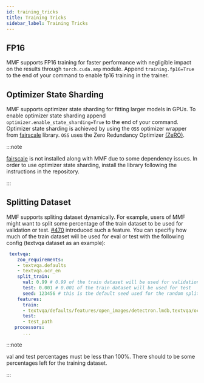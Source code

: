 ```yaml
---
id: training_tricks
title: Training Tricks
sidebar_label: Training Tricks
---
```


## FP16

MMF supports FP16 training for faster performance with negligible impact on
the results through `torch.cuda.amp` module. Append `training.fp16=True` to
the end of your command to enable fp16 training in the trainer.

## Optimizer State Sharding

MMF supports optimizer state sharding for fitting larger models in GPUs. To enable optimizer state sharding append `optimizer.enable_state_sharding=True` to the end of your command. Optimizer state sharding is achieved by using the `OSS` optimizer wrapper from [fairscale](https://github.com/facebookresearch/fairscale) library. `OSS` uses the Zero Redundancy Optimizer [(ZeRO)](https://arxiv.org/abs/1910.02054).

:::note

[fairscale](https://github.com/facebookresearch/fairscale) is not installed along with MMF due to some dependency issues. In order to use optimizer state sharding, install the library following the instructions in the repository.

:::

## Splitting Dataset

MMF supports spliting dataset dynamically. For example, users of MMF might want to split some percentage of the train dataset to be used for validation or test. [#470](https://github.com/facebookresearch/mmf/pull/470) introduced such a feature. You can specifiy how much of the train dataset will be used for eval or test with the following config (textvqa dataset as an example):

```yaml
 textvqa:
    zoo_requirements:
    - textvqa.defaults
    - textvqa.ocr_en
    split_train:
      val: 0.99 # 0.99 of the train dataset will be used for validation
      test: 0.001 # 0.001 of the train dataset will be used for test
      seed: 123456 # this is the default seed used for the random split. This line is optional.
    features:
      train:
      - textvqa/defaults/features/open_images/detectron.lmdb,textvqa/ocr_en/features/ocr_en_frcn_features.lmdb
      test:
      - test_path
   processors:
      ...
```

:::note

val and test percentages must be less than 100%. There should to be some percentages left for the training dataset.

:::
